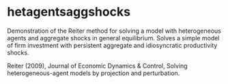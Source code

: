 # hetagentsaggshocks

Demonstration of the Reiter method for solving a model with heterogeneous agents and aggregate shocks in general equilibrium. Solves a simple model of firm investment with persistent aggregate and idiosyncratic productivity shocks.

Reiter (2009), Journal of Economic Dynamics & Control, Solving heterogeneous-agent models by projection and perturbation.
